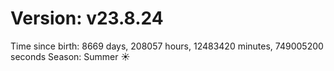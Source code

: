 # Version: v23.8.24
Time since birth: 8669 days, 208057 hours, 12483420 minutes, 749005200 seconds
Season: Summer ☀️
